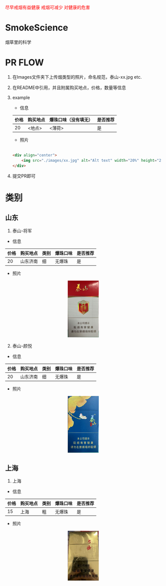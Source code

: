 <span style="color: red;">尽早戒烟有益健康
戒烟可减少
对健康的危害</span>

# SmokeScience

烟草里的科学

# PR FLOW

1. 在Images文件夹下上传烟类型的照片，命名规范，泰山-xx.jpg etc.
2. 在README中引用，并且附属购买地点，价格，数量等信息
3. example
    - 信息

    | 价格  | 购买地点       | 爆珠口味（没有填无）   | 是否推荐 |
    |-------|----------------|------------|----------|
    | 20    | <地点>        | <薄荷>      | 是       |

    - 照片

    ```html

    <div align="center">
        <img src="./images/xx.jpg" alt="Alt text" width="20%" height="20%"/>
    </div>
    ```

4. 提交PR即可

# 类别

## 山东

1. 泰山-将军

- 信息

| 价格  | 购买地点 | 类别 | 爆珠口味 | 是否推荐 |
|-------|----------|------|----------|----------|
| 20    | 山东济南     | 细   | 无爆珠   | 是       |

- 照片

<div align="center">
    <img src="./images/泰山_将军.jpg" alt="Alt text" width="20%" height="20%"/>
</div>

2. 泰山-颜悦

- 信息

| 价格  | 购买地点 | 类别 | 爆珠口味 | 是否推荐 |
|-------|----------|------|----------|----------|
| 20    | 山东济南     | 细   | 无爆珠   | 是       |

- 照片

<div align="center">
    <img src="./images/泰山_颜悦.jpg" alt="Alt text" width="20%" height="20%"/>
</div>

## 上海

1. 上海

- 信息

| 价格  | 购买地点 | 类别 | 爆珠口味 | 是否推荐 |
|-------|----------|------|----------|----------|
| 15    | 上海     | 粗   | 无爆珠   | 是       |

- 照片

<div align="center">
    <img src="./images/金上海.jpg" alt="Alt text" width="20%" height="20%"/>
</div>

